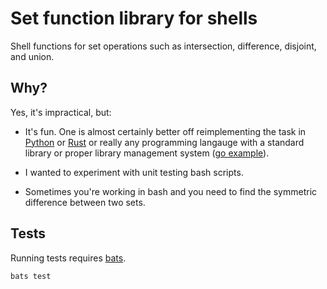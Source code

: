 # Set function library for shells

Shell functions for set operations such as intersection, difference, disjoint,
and union.

## Why?

Yes, it's impractical, but:

* It's fun.  One is almost certainly better off
reimplementing the task in [Python](https://docs.python.org/3/library/stdtypes.html#set)
or [Rust](https://doc.rust-lang.org/std/collections/struct.HashSet.html) or
really any programming langauge with a standard library or proper library
management system ([go example](https://github.com/deckarep/golang-set)).

* I wanted to experiment with unit testing bash scripts.

* Sometimes you're working in bash and you need to find the symmetric
  difference between two sets.



## Tests

Running tests requires [bats](https://github.com/sstephenson/bats).

```
bats test
```
